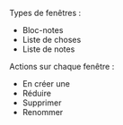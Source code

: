 Types de fenêtres :
 * Bloc-notes
 * Liste de choses
 * Liste de notes

Actions sur chaque fenêtre :
 * En créer une
 * Réduire
 * Supprimer
 * Renommer
